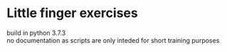 # Little finger exercises
build in python 3.7.3\
no documentation as scripts are only inteded for short training purposes
